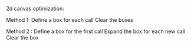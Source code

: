 2d canvas optimization:

Method 1:
Define a box for each call
Clear the boxes 

Method 2 : 
Define a box for the first call
Expand the box for each new call
Clear the box